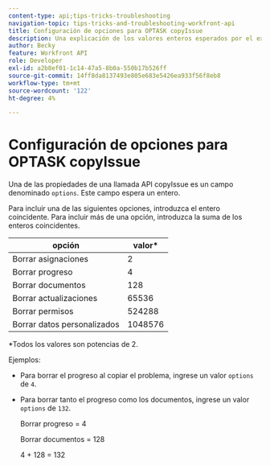 ```yaml
---
content-type: api;tips-tricks-troubleshooting
navigation-topic: tips-tricks-and-troubleshooting-workfront-api
title: Configuración de opciones para OPTASK copyIssue
description: Una explicación de los valores enteros esperados por el extremo copyIssue.
author: Becky
feature: Workfront API
role: Developer
exl-id: a2b8ef01-1c14-47a5-8b0a-550b17b526ff
source-git-commit: 14ff8da8137493e805e683e5426ea933f56f8eb8
workflow-type: tm+mt
source-wordcount: '122'
ht-degree: 4%

---
```


# Configuración de opciones para OPTASK copyIssue


Una de las propiedades de una llamada API copyIssue es un campo denominado `options`. Este campo espera un entero.

Para incluir una de las siguientes opciones, introduzca el entero coincidente. Para incluir más de una opción, introduzca la suma de los enteros coincidentes.

| opción | valor* |
|---|---|
| Borrar asignaciones | 2 |
| Borrar progreso | 4 |
| Borrar documentos | 128 |
| Borrar actualizaciones | 65536 |
| Borrar permisos | 524288 |
| Borrar datos personalizados | 1048576 |

*Todos los valores son potencias de 2.

Ejemplos:

* Para borrar el progreso al copiar el problema, ingrese un valor `options` de `4`.

* Para borrar tanto el progreso como los documentos, ingrese un valor `options` de `132`.

  Borrar progreso = 4

  Borrar documentos = 128

  4 + 128 = 132
